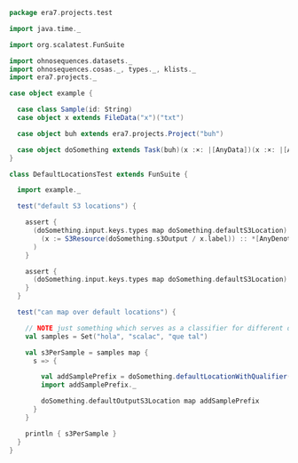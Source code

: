 
```scala
package era7.projects.test

import java.time._

import org.scalatest.FunSuite

import ohnosequences.datasets._
import ohnosequences.cosas._, types._, klists._
import era7.projects._

case object example {

  case class Sample(id: String)
  case object x extends FileData("x")("txt")

  case object buh extends era7.projects.Project("buh")

  case object doSomething extends Task(buh)(x :×: |[AnyData])(x :×: |[AnyData])(LocalDate.of(2016,3,2))
}

class DefaultLocationsTest extends FunSuite {

  import example._

  test("default S3 locations") {

    assert {
      (doSomething.input.keys.types map doSomething.defaultS3Location) === (
        (x := S3Resource(doSomething.s3Output / x.label)) :: *[AnyDenotation]
      )
    }

    assert {
      (doSomething.input.keys.types map doSomething.defaultS3Location) === doSomething.defaultOutputS3Location
    }
  }

  test("can map over default locations") {

    // NOTE just something which serves as a classifier for different denotations of the same resource
    val samples = Set("hola", "scalac", "que tal")

    val s3PerSample = samples map {
      s => {

        val addSamplePrefix = doSomething.defaultLocationWithQualifier(s)
        import addSamplePrefix._

        doSomething.defaultOutputS3Location map addSamplePrefix
      }
    }

    println { s3PerSample }
  }
}

```




[main/scala/defaultLocations.scala]: ../../main/scala/defaultLocations.scala.md
[main/scala/package.scala]: ../../main/scala/package.scala.md
[main/scala/projects.scala]: ../../main/scala/projects.scala.md
[test/scala/DefaultLocationsTests.scala]: DefaultLocationsTests.scala.md
[test/scala/exampleProject.scala]: exampleProject.scala.md